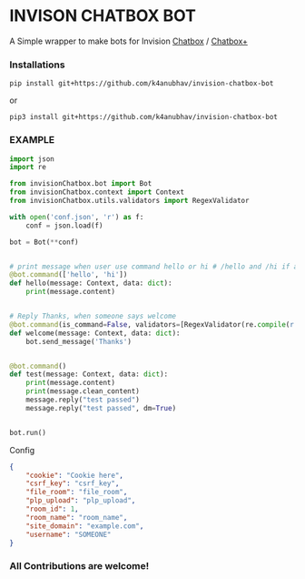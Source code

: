 # INVISON CHATBOX BOT

A Simple wrapper to make bots for Invision [Chatbox](https://invisioncommunity.com/files/file/7465-chatbox-free/) / [Chatbox+](https://invisioncommunity.com/files/file/9342-chatbox/)


### Installations
    pip install git+https://github.com/k4anubhav/invision-chatbox-bot
or

    pip3 install git+https://github.com/k4anubhav/invision-chatbox-bot

### EXAMPLE
```python
import json
import re

from invisionChatbox.bot import Bot
from invisionChatbox.context import Context
from invisionChatbox.utils.validators import RegexValidator

with open('conf.json', 'r') as f:
    conf = json.load(f)

bot = Bot(**conf)


# print message when user use command hello or hi # /hello and /hi if activator is `/`
@bot.command(['hello', 'hi'])
def hello(message: Context, data: dict):
    print(message.content)


# Reply Thanks, when someone says welcome 
@bot.command(is_command=False, validators=[RegexValidator(re.compile(r'welcome', re.IGNORECASE))])
def welcome(message: Context, data: dict):
    bot.send_message('Thanks')


@bot.command()
def test(message: Context, data: dict):
    print(message.content)
    print(message.clean_content)
    message.reply("test passed")
    message.reply("test passed", dm=True)


bot.run()
```
Config
```json
{
    "cookie": "Cookie here",
    "csrf_key": "csrf_key",
    "file_room": "file_room",
    "plp_upload": "plp_upload",
    "room_id": 1,
    "room_name": "room_name",
    "site_domain": "example.com",
    "username": "SOMEONE"
}
```

### All Contributions are welcome! 
